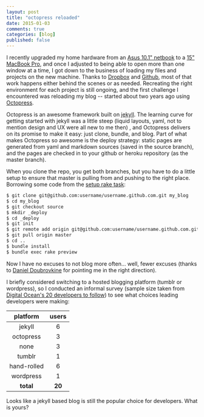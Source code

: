 ```yaml
---
layout: post
title: "octopress reloaded"
date: 2015-01-03
comments: true
categories: [blog]
published: false
---
```


I recently upgraded my home hardware from an [Asus 10.1" netbook](http://www.amazon.com/ASUS-1000HE-10-1-Inch-Black-Netbook/dp/B001QTXL82) to a [15" MacBook Pro](https://www.apple.com/macbook-pro/), and once I adjusted to being able to open more than one window at a time, I got down to the business of loading my files and projects on the new machine. Thanks to [Dropbox](https://www.dropbox.com/) and [Github](https://github.com/), most of that work happens either behind the scenes or as needed. Recreating the right environment for each project is still ongoing, and the first challenge I encountered was reloading my blog -- started about two years ago using [Octopress](http://octopress.org/).
<!--more-->

Octopress is an awesome framework built on [jekyll](http://jekyllrb.com/). The learning curve for getting started with jekyll was a little steep (liquid layouts, yaml, not to mention design and UX were all new to me then) , and Octopress delivers on its promise to make it easy: just clone, bundle, and blog. Part of what makes Octopress so awesome is the deploy strategy: static pages are generated from yaml and markdown sources (saved in the source branch), and the pages are checked in to your github or heroku repository (as the master branch).

When you clone the repo, you get both branches, but you have to do a little setup to ensure that master is pulling from and pushing to the right place. Borrowing some code from the [setup rake task](https://github.com/imathis/octopress/blob/master/Rakefile#L351-L358):

```bash
$ git clone git@github.com:username/username.github.com.git my_blog
$ cd my_blog
$ git checkout source
$ mkdir _deploy
$ cd _deploy
$ git init
$ git remote add origin git@github.com:username/username.github.com.git
$ git pull origin master
$ cd ..
$ bundle install
$ bundle exec rake preview
```

Now I have no excuses to not blog more often... well, fewer excuses (thanks to [Daniel Doubrovkine](http://code.dblock.org/octopress-setting-up-a-blog-and-contributing-to-an-existing-one) for pointing me in the right direction).

I briefly considered switching to a hosted blogging platform (tumblr or wordpress), so I conducted an informal survey (sample size taken from [Digital Ocean's 20 developers to follow](https://www.digitalocean.com/company/blog/20-developers-to-follow-in-2014/)) to see what choices leading developers were making:

| platform    | users  |
|:-----------:|:------:|
| jekyll      | 6
| octopress   | 3
| none        | 3
| tumblr      | 1
| hand-rolled | 6
| wordpress   | 1
| **total**   | **20**


Looks like a jekyll based blog is still the popular choice for developers. What is yours?